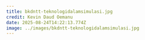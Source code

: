 ```yaml
---
title: bkdntt-teknologidalamsimulasi.jpg
credit: Kevin Daud Oemanu
date: 2025-08-24T14:22:13.774Z
image: ../images/bkdntt-teknologidalamsimulasi.jpg
---
```


